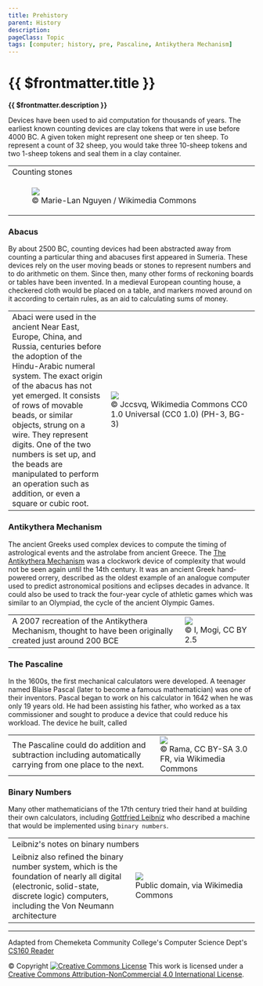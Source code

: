 ```yaml
---
title: Prehistory
parent: History
description: 
pageClass: Topic
tags: [computer; history, pre, Pascaline, Antikythera Mechanism]
---
```

# {{ $frontmatter.title }}
**{{ $frontmatter.description }}**

 Devices have been used to aid computation for thousands of years. The earliest known counting devices are clay tokens that were in use before 4000 BC. A given token might represent one sheep or ten sheep. To represent a count of 32 sheep, you would take three 10-sheep tokens and two 1-sheep tokens and seal them in a clay container.

<table>
  <tr>
    <td colspan="2">Counting stones</td>
  </tr>
  <td style="width:60%">
  <figure>
    <img src="https://upload.wikimedia.org/wikipedia/commons/0/0a/Accountancy_clay_envelope_Louvre_Sb1932.jpg" /> 
    <figcaption> &copy; Marie-Lan Nguyen / Wikimedia Commons </figcaption>
    </figure>
  </td>
  </tr>
</table>




### Abacus

By about 2500 BC, counting devices had been abstracted away from counting a particular thing and abacuses first appeared in Sumeria. These devices rely on the user moving beads or stones to represent numbers and to do arithmetic on them. Since then, many other forms of reckoning boards or tables have been invented. In a medieval European counting house, a checkered cloth would be placed on a table, and markers moved around on it according to certain rules, as an aid to calculating sums of money.


<table>
  <tr>
    <td style="width:40%" >
      Abaci were used in the ancient Near East, Europe, China, and Russia, centuries before the adoption of the Hindu-Arabic numeral system. The exact origin of the abacus has not yet emerged. It consists of rows of movable beads, or similar objects, strung on a wire. They represent digits. One of the two numbers is set up, and the beads are manipulated to perform an operation such as addition, or even a square or cubic root. 
    </td>
    <td style="width:60%">
      <img src="https://upload.wikimedia.org/wikipedia/commons/5/58/Traditional_Chinese_abacus_illustrating_the_suspended_bead_use.jpg " style="max-height:100%; max-width:100%"/> 
      <figcaption> &copy; Jccsvq, Wikimedia Commons CC0 1.0 Universal (CC0 1.0) (PH-3, BG-3)</figcaption>
    </td>
  </tr>
</table>


### Antikythera Mechanism 
The ancient Greeks used complex devices to compute the timing of astrological events and the astrolabe from ancient Greece. The [The Antikythera Mechanism](http://en.wikipedia.org/wiki/Antikythera_mechanism) was a clockwork device of complexity that would not be seen again until the 14th century. It was an ancient Greek hand-powered orrery, described as the oldest example of an analogue computer used to predict astronomical positions and eclipses decades in advance. It could also be used to track the four-year cycle of athletic games which was similar to an Olympiad, the cycle of the ancient Olympic Games.

<table>
  <tr>
    <td style="width:70%" >
      A 2007 recreation of the Antikythera Mechanism, thought to have been originally created just around 200 BCE
    </td>
    <td style="width:30%">
      <img src="https://upload.wikimedia.org/wikipedia/commons/thumb/7/76/Antikythera_model_front_panel_Mogi_Vicentini_2007.JPG/220px-Antikythera_model_front_panel_Mogi_Vicentini_2007.JPG" style="max-height:100%; max-width:100%"/> 
      <figcaption> &copy; I, Mogi, CC BY 2.5</figcaption>
    </td>
  </tr>
</table>


### The Pascaline
In the 1600s, the first mechanical calculators were developed. A teenager named Blaise Pascal (later to become a famous mathematician) was one of their inventors. Pascal began to work on his calculator in 1642 when he was only 19 years old. He had been assisting his father, who worked as a tax commissioner and sought to produce a device that could reduce his workload. The device he built, called  


<table>
  <tr>
    <td style="width:60%" >
      The Pascaline could do addition and subtraction including automatically carrying from one place to the next.
    </td>
    <td style="width:40%">
      <img src="https://upload.wikimedia.org/wikipedia/commons/4/4d/Pascaline-CnAM_00823-0003-IMG_6509.JPG" style="max-height:100%; max-width:100%"/> 
      <figcaption> &copy; Rama, CC BY-SA 3.0 FR, via Wikimedia Commons </figcaption>
    </td>
  </tr>
</table>


### Binary Numbers

Many other mathematicians of the 17th century tried their hand at building their own calculators, including [Gottfried Leibniz](https://en.wikipedia.org/wiki/Gottfried_Leibniz) who described a machine that would be implemented using `binary numbers`.

<table>
  <tr>
    <td colspan="2">Leibniz's notes on binary numbers</td>
  </tr>
  <tr>
    <td style="width:50%" >
      Leibniz also refined the binary number system, which is the foundation of nearly all digital (electronic, solid-state, discrete logic) computers, including the Von Neumann architecture
    </td>
    <td style="width:50%">
      <img src="https://upload.wikimedia.org/wikipedia/commons/a/ac/Leibniz_binary_system_1703.png" style="max-height:100%; max-width:100%"/> 
      <figcaption> Public domain, via Wikimedia Commons </figcaption>
    </td>
  </tr>
</table>



<hr>

Adapted from Chemeketa Community College's Computer Science Dept's [CS160 Reader](https://computerscience.chemeketa.edu/cs160Reader/index.html) 

&copy; Copyright <a rel="license" href="http://creativecommons.org/licenses/by-nc-sa/4.0/"><img alt="Creative Commons License" style="border-width:0" src="https://i.creativecommons.org/l/by-nc-sa/4.0/88x31.png" /></a> This work is licensed under a <a rel="license" href="http://creativecommons.org/licenses/by-nc-sa/4.0/">Creative Commons Attribution-NonCommercial 4.0 International License</a>.
